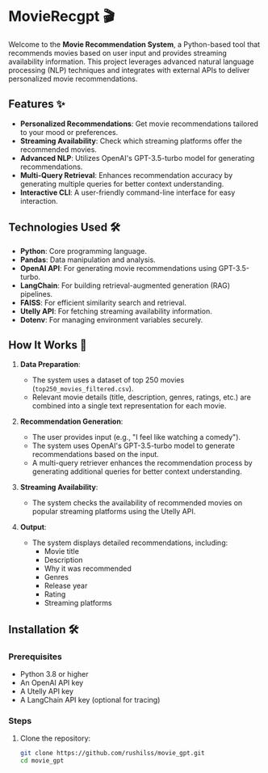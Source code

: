 # MovieRecgpt 🎬

Welcome to the **Movie Recommendation System**, a Python-based tool that recommends movies based on user input and provides streaming availability information. This project leverages advanced natural language processing (NLP) techniques and integrates with external APIs to deliver personalized movie recommendations.

## Features ✨

- **Personalized Recommendations**: Get movie recommendations tailored to your mood or preferences.
- **Streaming Availability**: Check which streaming platforms offer the recommended movies.
- **Advanced NLP**: Utilizes OpenAI's GPT-3.5-turbo model for generating recommendations.
- **Multi-Query Retrieval**: Enhances recommendation accuracy by generating multiple queries for better context understanding.
- **Interactive CLI**: A user-friendly command-line interface for easy interaction.

## Technologies Used 🛠️

- **Python**: Core programming language.
- **Pandas**: Data manipulation and analysis.
- **OpenAI API**: For generating movie recommendations using GPT-3.5-turbo.
- **LangChain**: For building retrieval-augmented generation (RAG) pipelines.
- **FAISS**: For efficient similarity search and retrieval.
- **Utelly API**: For fetching streaming availability information.
- **Dotenv**: For managing environment variables securely.

## How It Works 🧠

1. **Data Preparation**:
   - The system uses a dataset of top 250 movies (`top250_movies_filtered.csv`).
   - Relevant movie details (title, description, genres, ratings, etc.) are combined into a single text representation for each movie.

2. **Recommendation Generation**:
   - The user provides input (e.g., "I feel like watching a comedy").
   - The system uses OpenAI's GPT-3.5-turbo model to generate recommendations based on the input.
   - A multi-query retriever enhances the recommendation process by generating additional queries for better context understanding.

3. **Streaming Availability**:
   - The system checks the availability of recommended movies on popular streaming platforms using the Utelly API.

4. **Output**:
   - The system displays detailed recommendations, including:
     - Movie title
     - Description
     - Why it was recommended
     - Genres
     - Release year
     - Rating
     - Streaming platforms

## Installation 🛠️

### Prerequisites
- Python 3.8 or higher
- An OpenAI API key
- A Utelly API key
- A LangChain API key (optional for tracing)

### Steps
1. Clone the repository:
   ```bash
   git clone https://github.com/rushilss/movie_gpt.git
   cd movie_gpt
